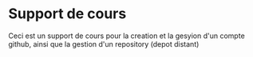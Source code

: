 # Support de cours

Ceci est un support de cours pour la creation et la gesyion d'un compte github, ainsi que la gestion d'un repository (depot distant)
